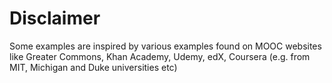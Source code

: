 # Disclaimer

Some examples are inspired by various examples found on MOOC websites like Greater Commons, Khan Academy, Udemy, edX, Coursera \(e.g. from MIT, Michigan and Duke universities etc\)

